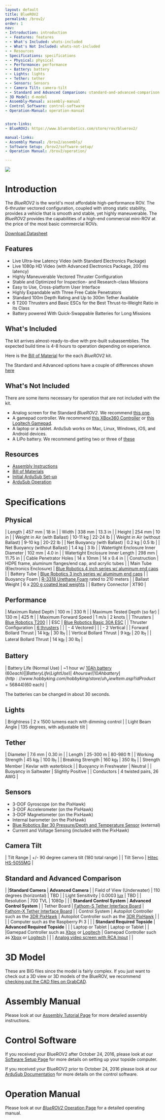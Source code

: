 ```yaml
---
layout: default
title: BlueROV2
permalink: /brov2/
order: 1
nav:
- Introduction: introduction
- - Features: features
- - What's Included: whats-included
- - What's Not Included: whats-not-included
- - Resources
- Specifications: specifications
- - Physical: physical
- - Performance: performance
- - Battery: battery
- - Lights: lights
- - Tether: tether
- - Sensors: Sensors
- - Camera Tilt: camera-tilt
- - Standard and Advanced Comparison: standard-and-advanced-comparison
- 3D Model: d-model
- Assembly-Manual: assembly-manual
- Control Software: control-software
- Operation-Manual: operation-manual


store-links:
- BlueROV2: https://www.bluerobotics.com/store/rov/bluerov2/

manual-links:
- Assembly Manual: /brov2/assembly/
- Software Setup: /brov2/software-setup/
- Operation Manual: /brov2/operation/

---
```


<img src="/brov2/cad/BlueROV2-Honaunau-6.png" class="img-responsive" style="max-width:900px" />

# Introduction

The _BlueROV2_ is the world's most affordable high-performance ROV. The 6-thruster vectored configuration, coupled with strong static stability, provides a vehicle that is smooth and stable, yet highly maneuverable. The _BlueROV2_ provides the capabilities of a 
high-end commercial mini-ROV at the price of the most basic commercial ROVs.

<a href="http://bluerobotics.com/downloads/bluerov2.pdf" alt="BlueROV2 Datasheet"><i class="fa fa-download" aria-hidden="true"></i> Download Datasheet</a>

## Features

- Live Ultra-low Latency Video (with Standard Electronics Package)
- Live 1080p HD Video (with Advanced Electronics Package, 200 ms latency)
- Highly Maneuverable Vectored Thruster Configuration
- Stable and Optimized for Inspection- and Research-class Missions
- Easy to Use, Cross-platform User Interface
- Highly Expandable with Three Free Cable Penetrators
- Standard 100m Depth Rating and Up to 300m Tether Available
- 6 T200 Thrusters and Basic ESCs for the Best Thrust-to-Weight Ratio in its Class
- Battery powered With Quick-Swappable Batteries for Long Missions

## What's Included

The kit arrives almost-ready-to-dive with pre-built subassemblies. The expected build time is 4-8 hours to operation depending on experience.

Here is the [Bill of Material](/brov2/assembly/#whats-included) for the each _BlueROV2_ kit.

The Standard and Advanced options have a couple of differences shown [here](/brov2/#standard-and-advanced-comparison)

## What's Not Included

There are some items necessary for operation that are not included with the kit. 

 - Analog screen for the Standard _BlueROV2_. We recommend [this one](https://www.adafruit.com/products/2261).
 - A gamepad controller. We recommend [this XBox360 Controller](http://www.xbox.com/en-US/xbox-360/accessories/controllers/wired-controller) or [this Logitech Gamepad](http://gaming.logitech.com/en-us/product/f310-gamepad).
 - A laptop or a tablet. ArduSub works on Mac, Linux, Windows, iOS, and Android devices.
 - A LiPo battery. We recommend getting two or three of [these](http://www.hobbyking.com/hobbyking/store/uh_viewItem.asp?idProduct=56844)

## Resources

 - [Assembly Instructions](/brov2/assembly/)
 - [Bill of Materials](/brov2/assembly/#whats-included)
 - [Initial ArduSub Set-up](http://ardusub.com/initial-setup/)
 - [ArduSub Operation](#)

# Specifications

## Physical 

| Length                                 | 457 mm                     | 18 in                      |
| Width                                  | 338 mm                     | 13.3 in                    |
| Height                                 | 254 mm                     | 10 in                      |
| Weight in Air (with Ballast)           | 10-11 kg                   | 22-24 lb                   |
| Weight in Air (without Ballast)        | 9-10 kg                    | 20-22 lb                   |
| Net Buoyancy (with Ballast)            | 0.2 kg                     | 0.5 lb                     |
| Net Buoyancy (without Ballast)         | 1.4 kg                     | 3 lb                	   |
| Watertight Enclosure Inner Diameter    | 102 mm                     | 4.0 in                     |
| Watertight Enclosure Inner Length      | 298 mm                     | 11.75 in                   |
| Cable Penetrator Holes                 | 14 x 10mm                  | 14 x 0.4 in                |
| Construction                           | HDPE frame, aluminum flanges/end cap, and acrylic tubes |
| Main Tube (Electronics Enclosure)      | [Blue Robotics 4 inch series w/ aluminum end caps](http://docs.bluerobotics.com/watertight-enclosures/#specifications-4-series)        |
| Battery Tube                           | [Blue Robotics 3 inch series w/ aluminum end caps](http://docs.bluerobotics.com/watertight-enclosures/#specifications-3-series)        |
| Buoyancy Foam                          | [R-3318 Urethane Foam](https://www.bluerobotics.com/store/parts/float-r1/) rated to 210 meters                |
| Ballast Weight                         | 6 x [200 g coated lead weights](https://www.bluerobotics.com/store/parts/ballast-200g-r1/)                             |
| Battery Connector						 | XT90                                                    |

## Performance 

| Maximum Rated Depth                    | 100 m         | 330 ft        |
| Maximum Tested Depth (so far)          | 130 m         | 425 ft        |
| Maximum Forward Speed                  | 1 m/s         | 2 knots       |
| Thrusters                              | [Blue Robotics T200](http://docs.bluerobotics.com/thrusters/t200/)            |
| ESC                                    | [Blue Robotics Basic 30A ESC](http://docs.bluerobotics.com/besc/)   |
| Thruster Configuration                 | [6 thrusters](http://ardusub.com/images/vectored-frame.png)                   |
|                                        | - 4 Vectored                  | 
|                                        | - 2 Vertical                  | 
| Forward Bollard Thrust                 | 14 kg<sub>f</sub>      | 30 lb<sub>f</sub>     |
| Vertical Bollard Thrust                | 9 kg<sub>f</sub>       | 20 lb<sub>f</sub>      |
| Lateral Bollard Thrust                 | 14 kg<sub>f</sub>      | 30 lb<sub>f</sub>      |

## Battery

| Battery Life (Normal Use)              | ~1 hour w/ [10Ah battery](http://www.hobbyking.com/hobbyking/store/uh_viewItem.asp?idProduct=56844) ($60 each) |
| Battery Life (Light Use)               | ~4 hours w/ [10Ah battery](http://www.hobbyking.com/hobbyking/store/uh_viewItem.asp?idProduct=56844) ($60 each) |

The batteries can be changed in about 30 seconds.

## Lights

| Brightness       | 2 x 1500 lumens each with dimming control                  |
| Light Beam Angle | 135 degrees, with adjustable tilt                    |

## Tether

| Diameter | 7.6 mm | 0.30 in |
| Length   | 25-300 m | 80-980 ft |
| Working Strength | 45 kg<sub>f</sub> | 100 lb<sub>f</sub> |
| Breaking Strength | 160 kg<sub>f</sub> | 350 lb<sub>f</sub> |
| Strength Member | Kevlar with waterblock |
| Buoyancy in Freshwater | Neutral |
| Buoyancy in Saltwater | Slightly Positive |
| Conductors | 4 twisted pairs, 26 AWG |

## Sensors

- 3-DOF Gyroscope (on the PixHawk)
- 3-DOF Accelerometer (on the PixHawk)
- 3-DOF Magnetometer (on the PixHawk)
- Internal barometer (on the PixHawk)
- [Blue Robotics Bar 30 Pressure/Depth and Temperature Sensor](http://docs.bluerobotics.com/bar30/) (external) 
- Current and Voltage Sensing (included with the PixHawk)

## Camera Tilt
					   
| Tilt Range                 | +/- 90 degree camera tilt (180 total range)                                             | 
| Tilt Servo                 | [Hitec HS-5055MG](https://www.bluerobotics.com/store/servos/hs-5055mg-servo/)           |

## Standard and Advanced Comparison

|                            |**Standard Camera**                                                                    | **Advanced Camera**                                                                                                |
| Field of View (Underwater) | 110 degrees (horizontal)                                                              | TBD                                                                                                                |
| Light Sensitivity          | 0.0003 [lux](https://en.wikipedia.org/wiki/Lux#Illuminance)                           | TBD                                                                                                                |
| Resolution                 | 700 TVL                                                                               | 1080p                                                                                                          |
|                            | **Standard Control System**                                            		      | **Advanced Control System**                                                                        | 
| Tether Board               | [Fathom-S Tether Interface Board](http://docs.bluerobotics.com/fathom-s/) 			     | [Fathom-X Tether Interface Board](http://docs.bluerobotics.com/fathom-x/)                     |
| Control System  | Autopilot Controller such as the [3DR PixHawk](https://www.bluerobotics.com/store/electronics/pixhawk-r1/) | Autopilot Controller such as the [3DR PixHawk](https://www.bluerobotics.com/store/electronics/hawk-r1/)         |
|                            |                                                                                                 | Computer such as the Raspberry Pi 3                                                                           |
|                            | **Standard Required Topside**                                                             | **Advanced Required Topside**                                                        |
|                            | Laptop or Tablet                     												      | Laptop or Tablet                                                                                                    |
 | |Gamepad Controller such as [Xbox](http://www.xbox.com/en-US/xbox-360/accessories/controllers/wired-controller) or [Logitech](http://gaming.logitech.com/en-us/product/f310-gamepad)   | Gamepad Controller  such as [Xbox](http://www.xbox.com/en-US/xbox-360/accessories/controllers/wired-controller) or [Logitech](http://gaming.logitech.com/en-us/product/f310-gamepad)                                                          |
|                            | [Analog video screen with RCA Input](https://www.adafruit.com/products/2261)                                                                    |                                                                                                                    |

# 3D Model

These are BIG files since the model is fairly complex. If you just want to check out a 3D view or 3D models of the BlueROV, we recommend [checking out the CAD files on GrabCAD](https://grabcad.com/library/bluerov2-1).

# Assembly Manual

Please look at our [Assembly Tutorial Page](/brov2/assembly) for more detailed assembly instructions.

# Control Software

If you received your BlueROV2 after October 24, 2016, please look at our [Software Setup Page](/brov2/software-setup/) for more details on setting up your topside computer. 

If you received your BlueROV2 prior to October 24, 2016 please look at our [ArduSub Documentation](http://ardusub.com/introduction/#overview) for more details on the control software.

# Operation Manual

Please look at our [_BlueROV2_ Operation Page](/brov2/operation) for a detailed operating manual.


